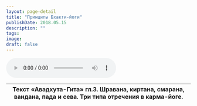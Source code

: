```yaml
---
layout: page-detail
title: "Принципы Бхакти-йоги"
publishDate: 2018.05.15
description: ""
tags:
image:
draft: false
---
```


<audio title="2018.05.15 - Принципы Бхакти-йоги.mp3" src="https://filer-api.advayta.org/v1.0/public/files/74492" controls=""></audio>

| Текст «Авадхута-Гита» гл.3\. Шравана, киртана, смарана, вандана, пада и сева. Три типа отречения в карма-йоге. |
| -------------------------------------------------------------------------------------------------------------- |

  
